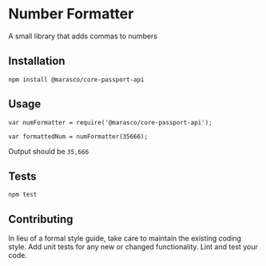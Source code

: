 Number Formatter
=========

A small library that adds commas to numbers

## Installation

  `npm install @marasco/core-passport-api`

## Usage

    var numFormatter = require('@marasco/core-passport-api');

    var formattedNum = numFormatter(35666);
  
  
  Output should be `35,666`


## Tests

  `npm test`

## Contributing

In lieu of a formal style guide, take care to maintain the existing coding style. Add unit tests for any new or changed functionality.  Lint and test your code.
